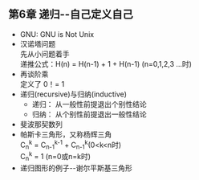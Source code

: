 ## 第6章 递归--自己定义自己
 - GNU: GNU is Not Unix
 - 汉诺塔问题  
 	先从小问题着手  
	递推公式：H(n) = H(n-1) + 1 + H(n-1)  (n=0,1,2,3 ...时)
 - 再谈阶乘  
 	定义了 0！= 1
 - 递归(recursive)与归纳(inductive)
 	- 递归： 从一般性前提退出个别性结论
 	- 归纳： 从个别性前提退出一般性结论
 - 斐波那契数列
 - 帕斯卡三角形，又称杨辉三角  
 	C<sub>n</sub><sup>k</sup> = C<sub>n-1</sub><sup>k-1</sup> + C<sub>n-1</sub><sup>k</sup>(0<k<n时)  
    C<sub>n</sub><sup>k</sup> = 1 (n=0或n=k时)
 - 递归图形的例子--谢尔平斯基三角形